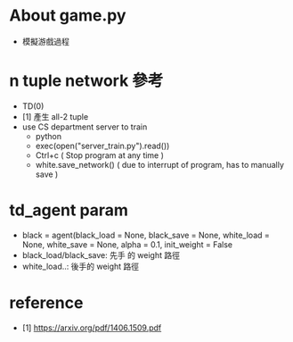 # About game.py

- 模擬游戲過程
# n tuple network 參考
- TD(0)
- [1] 產生 all-2 tuple
- use CS department server to train
    - python 
    - exec(open("server_train.py").read())
    - Ctrl+c ( Stop program at any time )
    - white.save_network() ( due to interrupt of program, has to manually save )
# td_agent param
- black = agent(black_load = None, 
                 black_save = None,
                 white_load = None,
                 white_save = None,
                 alpha = 0.1, 
                 init_weight = False
- black_load/black_save: 先手 的 weight 路徑
- white_load..: 後手的 weight 路徑
# reference
- [1] https://arxiv.org/pdf/1406.1509.pdf
